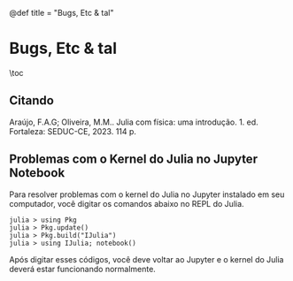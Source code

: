 @def title = "Bugs, Etc & tal"

# Bugs, Etc & tal

\toc
## Citando

Araújo, F.A.G; Oliveira, M.M.. Julia com física: uma introdução. 1. ed. Fortaleza: SEDUC-CE, 2023. 114 p.

## Problemas com o Kernel do Julia no Jupyter Notebook

Para resolver problemas com o kernel do Julia no Jupyter instalado em seu computador, você digitar os comandos abaixo no REPL do Julia.

```julia-repl
julia > using Pkg
julia > Pkg.update()
julia > Pkg.build("IJulia")
julia > using IJulia; notebook()
```
Após digitar esses códigos, você deve voltar ao Jupyter e o kernel do Julia deverá estar funcionando normalmente.

